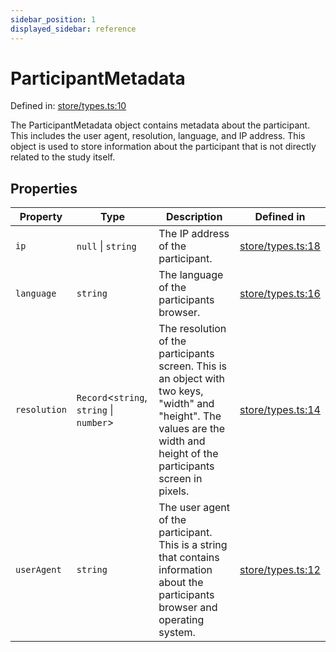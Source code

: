 ```yaml
---
sidebar_position: 1
displayed_sidebar: reference
---
```


# ParticipantMetadata

Defined in: [store/types.ts:10](https://github.com/revisit-studies/study/blob/cc971c3a87dd8aa25af38cb8fdda41a9d7f7e906/src/store/types.ts#L10)

The ParticipantMetadata object contains metadata about the participant. This includes the user agent, resolution, language, and IP address. This object is used to store information about the participant that is not directly related to the study itself.

## Properties

| Property | Type | Description | Defined in |
| ------ | ------ | ------ | ------ |
| <a id="ip"></a> `ip` | `null` \| `string` | The IP address of the participant. | [store/types.ts:18](https://github.com/revisit-studies/study/blob/cc971c3a87dd8aa25af38cb8fdda41a9d7f7e906/src/store/types.ts#L18) |
| <a id="language"></a> `language` | `string` | The language of the participants browser. | [store/types.ts:16](https://github.com/revisit-studies/study/blob/cc971c3a87dd8aa25af38cb8fdda41a9d7f7e906/src/store/types.ts#L16) |
| <a id="resolution"></a> `resolution` | `Record`\<`string`, `string` \| `number`\> | The resolution of the participants screen. This is an object with two keys, "width" and "height". The values are the width and height of the participants screen in pixels. | [store/types.ts:14](https://github.com/revisit-studies/study/blob/cc971c3a87dd8aa25af38cb8fdda41a9d7f7e906/src/store/types.ts#L14) |
| <a id="useragent"></a> `userAgent` | `string` | The user agent of the participant. This is a string that contains information about the participants browser and operating system. | [store/types.ts:12](https://github.com/revisit-studies/study/blob/cc971c3a87dd8aa25af38cb8fdda41a9d7f7e906/src/store/types.ts#L12) |
